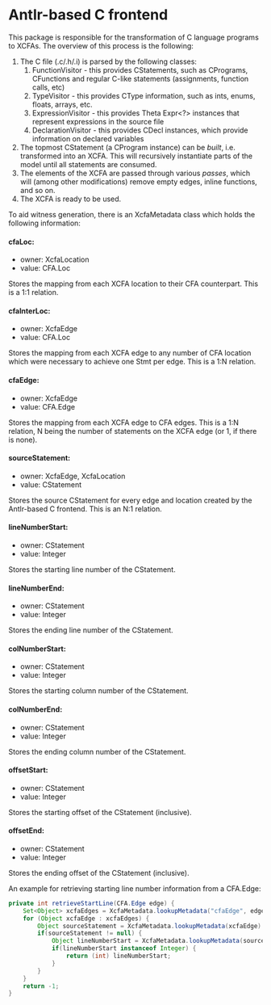 # Antlr-based C frontend

This package is responsible for the transformation of C language programs to XCFAs. The overview of this process is the following:

1. The C file (.c/.h/.i) is parsed by the following classes:
    1. FunctionVisitor - this provides CStatements, such as CPrograms, CFunctions and regular C-like statements (assignments, function calls, etc)
    2. TypeVisitor - this provides CType information, such as ints, enums, floats, arrays, etc.
    3. ExpressionVisitor - this provides Theta Expr<?> instances that represent expressions in the source file
    4. DeclarationVisitor - this provides CDecl instances, which provide information on declared variables
2. The topmost CStatement (a CProgram instance) can be _built_, i.e. transformed into an XCFA. This will recursively instantiate parts of the model until all statements are consumed.
3. The elements of the XCFA are passed through various _passes_, which will (among other modifications) remove empty edges, inline functions, and so on.
4. The XCFA is ready to be used.

To aid witness generation, there is an XcfaMetadata class which holds the following information:

#### cfaLoc:
- owner: XcfaLocation
- value: CFA.Loc

Stores the mapping from each XCFA location to their CFA counterpart. This is a 1:1 relation.

#### cfaInterLoc:
- owner: XcfaEdge
- value: CFA.Loc
  
Stores the mapping from each XCFA edge to any number of CFA location which were necessary to achieve one Stmt per edge. This is a 1:N relation.

#### cfaEdge:
- owner: XcfaEdge
- value: CFA.Edge
  
Stores the mapping from each XCFA edge to CFA edges. This is a 1:N relation, N being the number of statements on the XCFA edge (or 1, if there is none).

#### sourceStatement:
- owner: XcfaEdge, XcfaLocation
- value: CStatement
  
Stores the source CStatement for every edge and location created by the Antlr-based C frontend. This is an N:1 relation.

#### lineNumberStart:
- owner: CStatement
- value: Integer 
  
Stores the starting line number of the CStatement.

#### lineNumberEnd:
- owner: CStatement
- value: Integer
  
Stores the ending line number of the CStatement.

#### colNumberStart:
- owner: CStatement
- value: Integer
  
Stores the starting column number of the CStatement.

#### colNumberEnd:
- owner: CStatement
- value: Integer
  
Stores the ending column number of the CStatement.

#### offsetStart:
- owner: CStatement
- value: Integer 
  
Stores the starting offset of the CStatement (inclusive).

#### offsetEnd:
- owner: CStatement
- value: Integer
  
Stores the ending offset of the CStatement (inclusive).


An example for retrieving starting line number information from a CFA.Edge:

``` java
private int retrieveStartLine(CFA.Edge edge) {
    Set<Object> xcfaEdges = XcfaMetadata.lookupMetadata("cfaEdge", edge);
    for (Object xcfaEdge : xcfaEdges) {
        Object sourceStatement = XcfaMetadata.lookupMetadata(xcfaEdge).get("sourceStatement");
        if(sourceStatement != null) {
            Object lineNumberStart = XcfaMetadata.lookupMetadata(sourceStatement).get("lineNumberStart");
            if(lineNumberStart instanceof Integer) {
                return (int) lineNumberStart;
            }
        }
    }
    return -1;
}
```